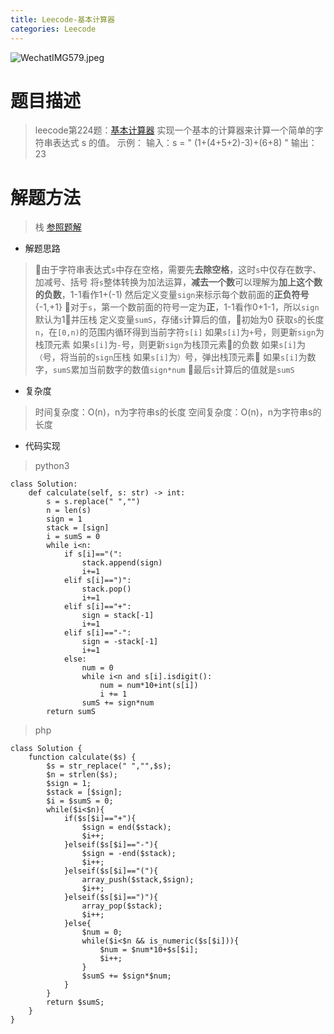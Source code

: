 ```yaml
---
title: Leecode-基本计算器
categories: Leecode
---
```


![WechatIMG579.jpeg](https://upload-images.jianshu.io/upload_images/15325592-89cb05679f5c8ae3.jpeg?imageMogr2/auto-orient/strip%7CimageView2/2/w/1240)
<!-- more -->

#  题目描述

> leecode第224题：[基本计算器](https://leetcode-cn.com/problems/basic-calculator/)
实现一个基本的计算器来计算一个简单的字符串表达式 s 的值。
示例：
输入：s = " (1+(4+5+2)-3)+(6+8) "
输出：23

#  解题方法

> 栈
[参照题解](https://leetcode-cn.com/problems/basic-calculator/solution/ji-ben-ji-suan-qi-by-leetcode-solution-jvir/)

- 解题思路

> 由于字符串表达式`s`中存在空格，需要先**去除空格**，这时`s`中仅存在数字、加减号、括号
将`s`整体转换为加法运算，**减去一个数**可以理解为**加上这个数的负数**，1-1看作1+(-1)
然后定义变量`sign`来标示每个数前面的**正负符号**{-1,+1}
对于`s`，第一个数前面的符号一定为**正**，1-1看作0+1-1，所以`sign`默认为1并压栈
定义变量`sumS`，存储`s`计算后的值，初始为0
获取`s`的长度`n`，在`[0,n)`的范围内循环得到当前字符`s[i]`
如果`s[i]`为`+`号，则更新`sign`为栈顶元素
如果`s[i]`为`-`号，则更新`sign`为栈顶元素的负数
如果`s[i]`为`（`号，将当前的`sign`压栈
如果`s[i]`为`）`号，弹出栈顶元素
如果`s[i]`为数字，`sumS`累加当前数字的数值`sign*num`
最后`s`计算后的值就是`sumS`

- 复杂度

> 时间复杂度：O(n)，n为字符串s的长度
空间复杂度：O(n)，n为字符串s的长度

- 代码实现

> python3

```
class Solution:
    def calculate(self, s: str) -> int:
        s = s.replace(" ","")
        n = len(s)
        sign = 1
        stack = [sign]
        i = sumS = 0
        while i<n:
            if s[i]=="(":
                stack.append(sign)
                i+=1
            elif s[i]==")":
                stack.pop()
                i+=1
            elif s[i]=="+":
                sign = stack[-1]
                i+=1
            elif s[i]=="-":
                sign = -stack[-1]
                i+=1
            else:
                num = 0
                while i<n and s[i].isdigit():
                    num = num*10+int(s[i])
                    i += 1
                sumS += sign*num
        return sumS
```

> php

```
class Solution {
    function calculate($s) {
        $s = str_replace(" ","",$s);
        $n = strlen($s);
        $sign = 1;
        $stack = [$sign];
        $i = $sumS = 0;
        while($i<$n){
            if($s[$i]=="+"){
                $sign = end($stack);
                $i++;
            }elseif($s[$i]=="-"){
                $sign = -end($stack);
                $i++;
            }elseif($s[$i]=="("){
                array_push($stack,$sign);
                $i++;
            }elseif($s[$i]==")"){
                array_pop($stack);
                $i++;
            }else{
                $num = 0;
                while($i<$n && is_numeric($s[$i])){
                    $num = $num*10+$s[$i];
                    $i++;
                }
                $sumS += $sign*$num;
            }
        }
        return $sumS;
    }
}
```
